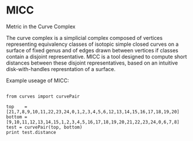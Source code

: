 MICC
====

Metric in the Curve Complex

The curve complex is a simplicial complex composed of vertices representing equivalency classes of isotopic 
simple closed curves on a surface of fixed genus and of edges drawn between vertices if classes contain a disjoint 
representative. MICC is a tool designed to compute short distances between these disjoint representatives, based 
on an intuitive disk-with-handles represntation of a surface.

Example useage of MICC:

<pre><code>
from curves import curvePair

top    = [21,7,8,9,10,11,22,23,24,0,1,2,3,4,5,6,12,13,14,15,16,17,18,19,20]
bottom = [9,10,11,12,13,14,15,1,2,3,4,5,16,17,18,19,20,21,22,23,24,0,6,7,8]
test = curvePair(top, bottom)
print test.distance

</pre></code>
